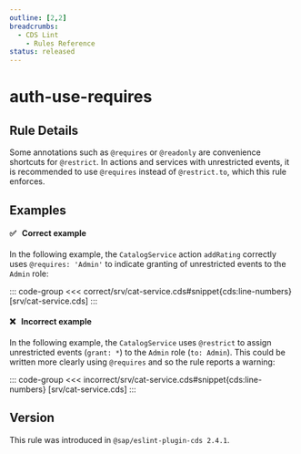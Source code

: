 ```yaml
---
outline: [2,2]
breadcrumbs:
  - CDS Lint
    - Rules Reference
status: released
---
```


<script setup>
  import PlaygroundBadge from '../../components/PlaygroundBadge.vue'
</script>

# auth-use-requires

## Rule Details

Some annotations such as `@requires` or `@readonly` are convenience shortcuts for `@restrict`. In actions and services with unrestricted events, it is recommended to use `@requires` instead of `@restrict.to`, which this rule enforces.

## Examples

#### ✅ &nbsp; Correct example

In the following example, the `CatalogService` action `addRating` correctly uses `@requires: 'Admin'` to indicate granting of unrestricted events to the `Admin` role:

::: code-group
<<< correct/srv/cat-service.cds#snippet{cds:line-numbers} [srv/cat-service.cds]
:::
<PlaygroundBadge
  name="auth-use-requires"
  kind="correct"
  :rules="{'@sap/cds/auth-use-requires': ['warn', 'show']}"
  :files="['db/schema.cds', 'srv/cat-service.cds']"
/>

#### ❌ &nbsp; Incorrect example

In the following example, the `CatalogService` uses `@restrict` to assign unrestricted events (`grant: *`) to the `Admin` role (`to: Admin`). This could be written more clearly using `@requires` and so the rule reports a warning:

::: code-group
<<< incorrect/srv/cat-service.cds#snippet{cds:line-numbers} [srv/cat-service.cds]
:::
<PlaygroundBadge
  name="auth-use-requires"
  kind="incorrect"
  :rules="{'@sap/cds/auth-use-requires': ['warn', 'show']}"
  :files="['db/schema.cds', 'srv/cat-service.cds']"
/>

## Version
This rule was introduced in `@sap/eslint-plugin-cds 2.4.1`.
